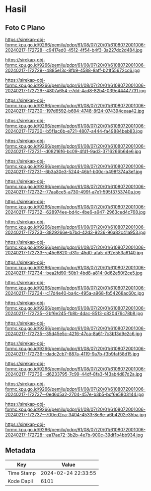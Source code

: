 # Hasil

## Foto C Plano

https://sirekap-obj-formc.kpu.go.id/9266/pemilu/pdpr/61/08/07/20/01/6108072001006-20240217-172728--c9417ed0-4512-4f54-b4f3-3a227dc2d484.jpg

https://sirekap-obj-formc.kpu.go.id/9266/pemilu/pdpr/61/08/07/20/01/6108072001006-20240217-172729--4885e13c-8fb9-4588-8aff-b21f55672cc6.jpg

https://sirekap-obj-formc.kpu.go.id/9266/pemilu/pdpr/61/08/07/20/01/6108072001006-20240217-172729--4807a654-e7dd-4ad8-82b4-039e44447731.jpg

https://sirekap-obj-formc.kpu.go.id/9266/pemilu/pdpr/61/08/07/20/01/6108072001006-20240217-172730--197d6592-b694-4748-8f24-074394ceaa42.jpg

https://sirekap-obj-formc.kpu.go.id/9266/pemilu/pdpr/61/08/07/20/01/6108072001006-20240217-172730--b5f1ac6b-e721-4807-a444-fa49884beb83.jpg

https://sirekap-obj-formc.kpu.go.id/9266/pemilu/pdpr/61/08/07/20/01/6108072001006-20240217-172731--d08216f6-bc09-4fd1-9ad3-3716266b64e6.jpg

https://sirekap-obj-formc.kpu.go.id/9266/pemilu/pdpr/61/08/07/20/01/6108072001006-20240217-172731--6b3a30e3-5244-46bf-b00c-b498f374a3ef.jpg

https://sirekap-obj-formc.kpu.go.id/9266/pemilu/pdpr/61/08/07/20/01/6108072001006-20240217-172732--77aa8ce5-a730-499f-a7e1-595f3753740a.jpg

https://sirekap-obj-formc.kpu.go.id/9266/pemilu/pdpr/61/08/07/20/01/6108072001006-20240217-172732--628974ee-bd4c-4be6-a947-2963ced4c768.jpg

https://sirekap-obj-formc.kpu.go.id/9266/pemilu/pdpr/61/08/07/20/01/6108072001006-20240217-172733--3829266e-b7bd-42d3-9236-96a82c41a953.jpg

https://sirekap-obj-formc.kpu.go.id/9266/pemilu/pdpr/61/08/07/20/01/6108072001006-20240217-172733--c45e8820-d31c-45d0-afa5-d92e553a6140.jpg

https://sirekap-obj-formc.kpu.go.id/9266/pemilu/pdpr/61/08/07/20/01/6108072001006-20240217-172734--bea2fd90-50b1-4bd8-a814-0d62e50f2ce5.jpg

https://sirekap-obj-formc.kpu.go.id/9266/pemilu/pdpr/61/08/07/20/01/6108072001006-20240217-172734--c17d4e40-ba4c-495a-a968-fb54268ac60c.jpg

https://sirekap-obj-formc.kpu.go.id/9266/pemilu/pdpr/61/08/07/20/01/6108072001006-20240217-172735--2bf6e245-fb8b-4dac-8513-c820476c78b8.jpg

https://sirekap-obj-formc.kpu.go.id/9266/pemilu/pdpr/61/08/07/20/01/6108072001006-20240217-172735--35d45e5c-4216-47ca-8a61-7c3b13d9e2c6.jpg

https://sirekap-obj-formc.kpu.go.id/9266/pemilu/pdpr/61/08/07/20/01/6108072001006-20240217-172736--dadc2cb7-887a-4119-9a7b-f3b9faf58d15.jpg

https://sirekap-obj-formc.kpu.go.id/9266/pemilu/pdpr/61/08/07/20/01/6108072001006-20240217-172736--d6233795-7c99-44df-8fa3-f43ab4d87d2a.jpg

https://sirekap-obj-formc.kpu.go.id/9266/pemilu/pdpr/61/08/07/20/01/6108072001006-20240217-172737--0ed6d5a2-2704-457e-b3b5-bcf6e5803144.jpg

https://sirekap-obj-formc.kpu.go.id/9266/pemilu/pdpr/61/08/07/20/01/6108072001006-20240217-172737--700ed2ca-3404-4533-8e8e-a6b4202e35ba.jpg

https://sirekap-obj-formc.kpu.go.id/9266/pemilu/pdpr/61/08/07/20/01/6108072001006-20240217-172728--ea17ae72-3b2b-4e7b-900c-39df1b4bb934.jpg


## Metadata

| Key        | Value               |
| ---------- | ------------------- |
| Time Stamp | 2024-02-24 22:33:55 |
| Kode Dapil | 6101                |



